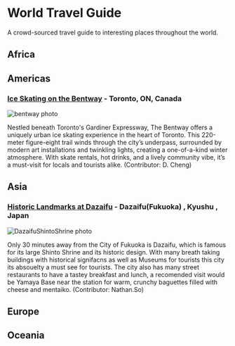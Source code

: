 # World Travel Guide
A crowd-sourced travel guide to interesting places throughout the world.

## Africa

## Americas

### [Ice Skating on the Bentway](https://thebentway.ca/event/winter-skating-opening-day/) - Toronto, ON, Canada

![bentway photo](https://thebentway.ca/wp-content/uploads/2024/11/Crop181230143633PolarBear_bentway-AndrewWilliamson1240-scaled-e1732912058106.jpg)

Nestled beneath Toronto's Gardiner Expressway, The Bentway offers a uniquely urban ice skating experience in the heart of Toronto. This 220-meter figure-eight trail winds through the city’s underpass, surrounded by modern art installations and twinkling lights, creating a one-of-a-kind winter atmosphere. With skate rentals, hot drinks, and a lively community vibe, it’s a must-visit for locals and tourists alike. (Contributor: D. Cheng)

## Asia
### [Historic Landmarks at Dazaifu](https://www.japan-guide.com/e/e4850.html) - Dazaifu(Fukuoka) , Kyushu , Japan
![DazaifuShintoShrine photo](https://www.crossroadfukuoka.jp/storage/special_feature_paragraphs/4966/responsive_images/OATpX6t9NSmRStyRR6FfT7so2KasONhYlAWCPfyF__1200_800.jpg)

Only 30 minutes away from the City of Fukuoka is Dazaifu, which is famous for its large Shinto Shrine and its historic design. With many breath taking buildings with historical signifacns as well as Museums for tourists this city its absouelty a must see for tourists. The city also has many street restaurants to have a tastey breakfast and lunch, a recomended visit would be Yamaya Base near the station for warm, crunchy baguettes filled with cheese and mentaiko. (Contributor: Nathan.So)
## Europe

## Oceania

